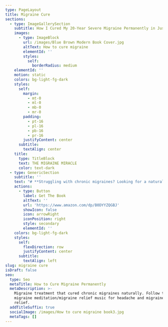 ```yaml
---
type: PageLayout
title: Migraine Cure
sections:
  - type: ImageGallerySection
    subtitle: How I Cured My 20-Year Severe Migraine Permanently in Just 24 Hours
    images:
      - type: ImageBlock
        url: /images/Blue Brown Modern Book Cover.jpg
        altText: How to cure migraine
        elementId: ''
        styles:
          self:
            borderRadius: medium
    elementId: ''
    motion: static
    colors: bg-light-fg-dark
    styles:
      self:
        margin:
          - mt-0
          - ml-0
          - mb-0
          - mr-0
        padding:
          - pt-16
          - pl-16
          - pb-16
          - pr-16
        justifyContent: center
      subtitle:
        textAlign: center
    title:
      type: TitleBlock
      text: THE MIGRAINE MIRACLE
      color: text-dark
  - type: GenericSection
    subtitle: ''
    text: "# **Struggling with chronic migraines? Looking for a natural, proven way to stop the migraine permanently?**\n\nFor nearly 20 years, I battled severe\_migraines that took over my life. I tried medications, diets, and every treatment I could find, but nothing worked, until I discovered a method that changed everything.\_**And within just 24 hours, my migraines were completely gone**.\n\nIn this book, I share the exact\_step-by-step techniques\_I used to break free from chronic pain. Whether you suffer from severe migraines, tension headaches, or recurring pain, these methods can help you find relief too.\n\nIn this book, it covers:\n\n*   A real, firsthand experience from someone who suffered migraines for 2 decades.\n\n*   A step-by-step guide on the exact migraine relief techniques that led to recovery.\n\n*   Migraine headache techniques that go beyond traditional treatments.\n\n*   Simple, practical strategies you can start using today.\n\nThis book includes:\n\n*   A real, firsthand experience from someone who suffered severe migraine for almost two decades.\n\n<!---->\n\n*   A step-by-step guide on the exact migraine relief techniques that led to my recovery.\n\n<!---->\n\n*   Natural migraine relief techniques that go beyond traditional treatments.\n\n<!---->\n\n*   Simple, practical strategies you can start using today.\n\n***\n\n**BONUS:**\_Includes a\_free guided meditation video\_to help you apply these techniques immediately!\n\nIf you have tried everything but still suffer from chronic migraines, this book offers a new approach that could transform your life.\n\n**Get your\_**[**copy**](https://www.amazon.com/dp/B0DYYZQGBJ)**\_today and take the first step toward a migraine-free life!**\n"
    actions:
      - type: Button
        label: Get The Book
        altText: ''
        url: 'https://www.amazon.com/dp/B0DYYZQGBJ'
        showIcon: false
        icon: arrowRight
        iconPosition: right
        style: secondary
        elementId: ''
    colors: bg-light-fg-dark
    styles:
      self:
        flexDirection: row
        justifyContent: center
      subtitle:
        textAlign: left
slug: migraine cure
isDraft: false
seo:
  type: Seo
  metaTitle: How to Cure Migraine Permanently
  metaDescription: >-
    Migraine treatment that cured chronic migraines naturally. Follow the
    migraine meditation/migraine relief music for headache and migraine pain
    relief.
  addTitleSuffix: true
  socialImage: /images/How to cure migraine book3.jpg
  metaTags: []
---
```

